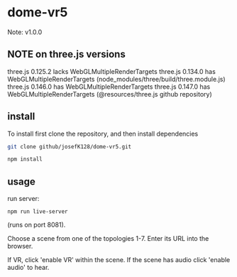 # dome-vr5
Note: v1.0.0

## NOTE on three.js versions
three.js 0.125.2 lacks WebGLMultipleRenderTargets
three.js 0.134.0 has WebGLMultipleRenderTargets
(node_modules/three/build/three.module.js)
three.js 0.146.0 has WebGLMultipleRenderTargets
three.js 0.147.0 has WebGLMultipleRenderTargets
(@resources/three.js github repository)



## install

To install first clone the repository, and then install dependencies
```sh
git clone github/josefK128/dome-vr5.git
```

```sh
npm install
```


## usage

run server:
```
npm run live-server
```  
(runs on port 8081).

Choose a scene from one of the topologies 1-7.
Enter its URL into the browser.

If VR, click 'enable VR' within the scene.
If the scene has audio click 'enable audio' to hear.


